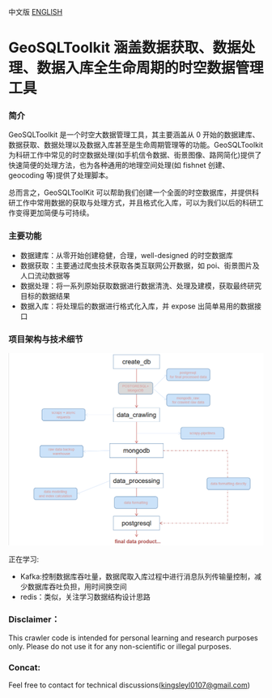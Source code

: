 中文版 [ENGLISH](./README.md)

# GeoSQLToolkit 涵盖数据获取、数据处理、数据入库全生命周期的时空数据管理工具

### 简介

GeoSQLToolkit 是一个时空大数据管理工具，其主要涵盖从 0 开始的数据建库、数据获取、数据处理以及数据入库甚至是生命周期管理等的功能。GeoSQLToolkit 为科研工作中常见的时空数据处理(如手机信令数据、街景图像、路网简化)提供了快速简便的处理方法，也为各种通用的地理空间处理(如 fishnet 创建、geocoding 等)提供了处理脚本。

总而言之，GeoSQLToolKit 可以帮助我们创建一个全面的时空数据库，并提供科研工作中常用数据的获取与处理方式，并且格式化入库，可以为我们以后的科研工作变得更加简便与可持续。

### 主要功能

- 数据建库：从零开始创建稳健，合理，well-designed 的时空数据库
- 数据获取：主要通过爬虫技术获取各类互联网公开数据，如 poi、街景图片及人口流动数据等
- 数据处理：将一系列原始获取数据进行数据清洗、处理及建模，获取最终研究目标的数据结果
- 数据入库：将处理后的数据进行格式化入库，并 expose 出简单易用的数据接口

### 项目架构与技术细节

![workflow](./introduction/workflow.png "workflow")

正在学习:

- Kafka:控制数据库吞吐量，数据爬取入库过程中进行消息队列传输量控制，减少数据库吞吐负担，用时间换空间
- redis：类似，关注学习数据结构设计思路

### Disclaimer：

This crawler code is intended for personal learning and research purposes only. Please do not use it for any non-scientific or illegal purposes.

### Concat:

Feel free to contact for technical discussions(kingsleyl0107@gmail.com)
